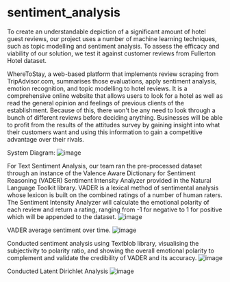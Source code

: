 # sentiment_analysis
To create an understandable depiction of a significant amount of hotel guest reviews, our project uses a number of machine learning techniques, such as topic modelling and sentiment analysis. To assess the efficacy and viability of our solution, we test it against customer reviews from Fullerton Hotel dataset.

WhereToStay, a web-based platform that implements review scraping from TripAdvisor.com,  summarises those evaluations, apply sentiment analysis, emotion recognition, and topic modelling to hotel reviews. It is a comprehensive online website that allows users to look for a hotel as well as read the general opinion and feelings of previous clients of the establishment. Because of this, there won't be any need to look through a bunch of different reviews before deciding anything. Businesses will be able to profit from the results of the attitudes survey by gaining insight into what their customers want and using this information to gain a competitive advantage over their rivals.

System Diagram:
![image](https://github.com/samuelgjy/sentiment_analysis/assets/110824653/bb4fa8b6-168a-41e6-a588-a2fe40d04925)


For Text Sentiment Analysis, our team ran the pre-processed dataset through an instance of the Valence Aware Dictionary for Sentiment Reasoning (VADER) Sentiment Intensity Analyzer provided in the Natural Language Toolkit library. VADER is a lexical method of sentimental analysis whose lexicon is built on the combined ratings of a number of human raters. The Sentiment Intensity Analyzer will calculate the emotional polarity of each review and return a rating, ranging from -1 for negative to 1 for positive which will be appended to the dataset.
![image](https://github.com/samuelgjy/sentiment_analysis/assets/110824653/44f932db-4d8a-4407-ba03-20a77062ebd5)


VADER average sentiment over time.
![image](https://github.com/samuelgjy/sentiment_analysis/assets/110824653/aeafb481-a9f9-4ef6-98db-74e97474e15c)


Conducted sentiment analysis using Textblob library, visualising the subjectivity to polarity ratio, and showing the overall emotional polarity to complement and validate the credibility of VADER and its accuracy.
![image](https://github.com/samuelgjy/sentiment_analysis/assets/110824653/9b20e65c-02b4-44d6-8ec0-5dfd3e62eda3)


Conducted Latent Dirichlet Analysis
![image](https://github.com/samuelgjy/sentiment_analysis/assets/110824653/fec833ba-2375-4bde-94c7-b2e527ab4a75)
